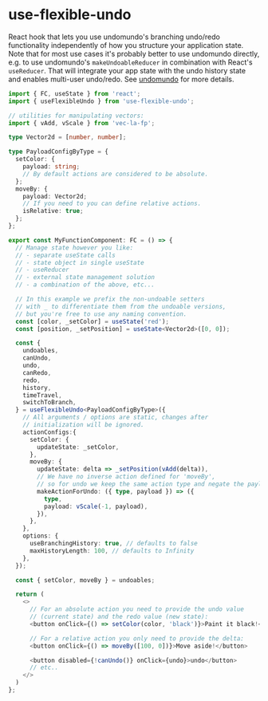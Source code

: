 # use-flexible-undo

React hook that lets you use undomundo's branching undo/redo functionality independently of how you structure your application state. Note that for most use cases it's probably better to use undomundo directly, e.g. to use undomundo's `makeUndoableReducer` in combination with React's `useReducer`. That will integrate your app state with the undo history state and enables multi-user undo/redo. See [undomundo](https://github.com/philipmendels/undomundo) for more details.

```TypeScript
import { FC, useState } from 'react';
import { useFlexibleUndo } from 'use-flexible-undo';

// utilities for manipulating vectors:
import { vAdd, vScale } from 'vec-la-fp';

type Vector2d = [number, number];

type PayloadConfigByType = {
  setColor: {
    payload: string;
    // By default actions are considered to be absolute.
  };
  moveBy: {
    payload: Vector2d;
    // If you need to you can define relative actions.
    isRelative: true;
  };
};

export const MyFunctionComponent: FC = () => {
  // Manage state however you like:
  // - separate useState calls
  // - state object in single useState
  // - useReducer
  // - external state management solution
  // - a combination of the above, etc...

  // In this example we prefix the non-undoable setters
  // with _ to differentiate them from the undoable versions,
  // but you're free to use any naming convention.
  const [color, _setColor] = useState('red');
  const [position, _setPosition] = useState<Vector2d>([0, 0]);

  const {
    undoables,
    canUndo,
    undo,
    canRedo,
    redo,
    history,
    timeTravel,
    switchToBranch,
  } = useFlexibleUndo<PayloadConfigByType>({
    // All arguments / options are static, changes after
    // initialization will be ignored.
    actionConfigs:{
      setColor: {
        updateState: _setColor,
      },
      moveBy: {
        updateState: delta => _setPosition(vAdd(delta)),
        // We have no inverse action defined for 'moveBy',
        // so for undo we keep the same action type and negate the payload:
        makeActionForUndo: ({ type, payload }) => ({
          type,
          payload: vScale(-1, payload),
        }),
      },
    },
    options: {
      useBranchingHistory: true, // defaults to false
      maxHistoryLength: 100, // defaults to Infinity
    },
  });

  const { setColor, moveBy } = undoables;

  return (
    <>
      // For an absolute action you need to provide the undo value
      // (current state) and the redo value (new state):
      <button onClick={() => setColor(color, 'black')}>Paint it black!</button>

      // For a relative action you only need to provide the delta:
      <button onClick={() => moveBy([100, 0])}>Move aside!</button>

      <button disabled={!canUndo()} onClick={undo}>undo</button>
      // etc..
    </>
  )
};
```

